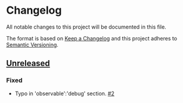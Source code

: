 # Changelog

All notable changes to this project will be documented in this file.

The format is based on [Keep a Changelog](http://keepachangelog.com/)
and this project adheres to [Semantic Versioning](http://semver.org/).

## [Unreleased](https://github.com/sdd-manifesto/manifesto/tree/HEAD)

### Fixed

-   Typo in 'observable':'debug' section. [#2](https://github.com/sdd-manifesto/manifesto/issues/2)
